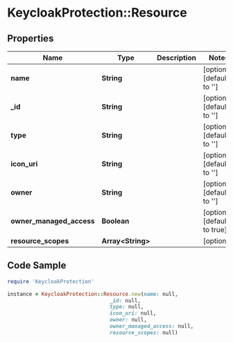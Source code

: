 # KeycloakProtection::Resource

## Properties

Name | Type | Description | Notes
------------ | ------------- | ------------- | -------------
**name** | **String** |  | [optional] [default to &#39;&#39;]
**_id** | **String** |  | [optional] [default to &#39;&#39;]
**type** | **String** |  | [optional] [default to &#39;&#39;]
**icon_uri** | **String** |  | [optional] [default to &#39;&#39;]
**owner** | **String** |  | [optional] [default to &#39;&#39;]
**owner_managed_access** | **Boolean** |  | [optional] [default to true]
**resource_scopes** | **Array&lt;String&gt;** |  | [optional] 

## Code Sample

```ruby
require 'KeycloakProtection'

instance = KeycloakProtection::Resource.new(name: null,
                                 _id: null,
                                 type: null,
                                 icon_uri: null,
                                 owner: null,
                                 owner_managed_access: null,
                                 resource_scopes: null)
```


